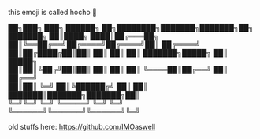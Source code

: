 this emoji is called hocho 🔪

██╗███╗   ███╗ ██████╗     ██╗████████╗███████╗███████╗██╗     ███████╗
██║████╗ ████║██╔═══██╗    ██║╚══██╔══╝██╔════╝██╔════╝██║     ██╔════╝
██║██╔████╔██║██║   ██║    ██║   ██║   ███████╗█████╗  ██║     █████╗  
██║██║╚██╔╝██║██║   ██║    ██║   ██║   ╚════██║██╔══╝  ██║     ██╔══╝  
██║██║ ╚═╝ ██║╚██████╔╝    ██║   ██║   ███████║███████╗███████╗██║     
╚═╝╚═╝     ╚═╝ ╚═════╝     ╚═╝   ╚═╝   ╚══════╝╚══════╝╚══════╝╚═╝   

old stuffs here: https://github.com/IMOaswell
